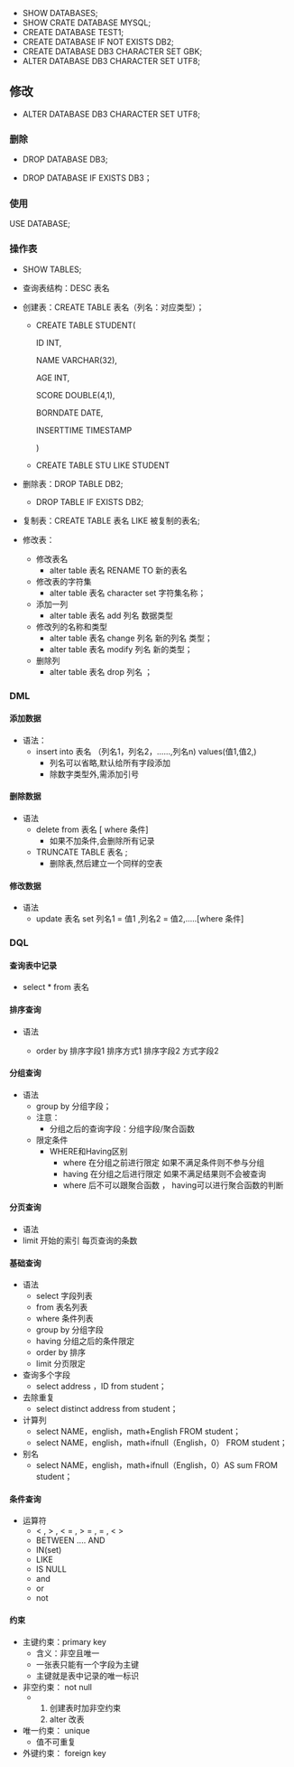 - SHOW DATABASES;
- SHOW CRATE DATABASE MYSQL;
- CREATE DATABASE TEST1;
- CREATE DATABASE IF NOT EXISTS DB2;
- CREATE DATABASE DB3 CHARACTER SET GBK;
- ALTER DATABASE DB3 CHARACTER SET UTF8;

## 修改

- ALTER DATABASE DB3 CHARACTER SET UTF8;

### 删除

- DROP DATABASE DB3;

- DROP DATABASE IF EXISTS DB3；

### 使用

USE DATABASE;

  

### 操作表

- SHOW TABLES;

- 查询表结构：DESC 表名

- 创建表：CREATE  TABLE 表名（列名：对应类型）；

  - CREATE TABLE STUDENT(

    ID INT,

    NAME VARCHAR(32),

    AGE INT,

    SCORE DOUBLE(4,1),

    BORNDATE DATE,

    INSERTTIME TIMESTAMP

    )

  - CREATE TABLE STU LIKE STUDENT

- 删除表：DROP TABLE DB2;

  - DROP TABLE IF EXISTS DB2;

- 复制表：CREATE TABLE 表名 LIKE 被复制的表名;

- 修改表：

  - 修改表名
    - alter table 表名 RENAME TO 新的表名
  - 修改表的字符集
    - alter table 表名 character set 字符集名称；
  - 添加一列
    - alter table 表名 add 列名 数据类型
  - 修改列的名称和类型
    - alter table 表名 change 列名 新的列名 类型；
    - alter table 表名 modify 列名 新的类型；
  - 删除列
    - alter table 表名 drop 列名 ；




### DML

#### 添加数据

- 语法：
  - insert into 表名 （列名1，列名2，......,列名n) values(值1,值2,)
    - 列名可以省略,默认给所有字段添加
    - 除数字类型外,需添加引号

#### 删除数据

- 语法
  - delete from 表名 [ where 条件]
    - 如果不加条件,会删除所有记录
  - TRUNCATE TABLE 表名 ;
    - 删除表,然后建立一个同样的空表

#### 修改数据

- 语法
  - update 表名 set  列名1 = 值1 ,列名2 = 值2,.....[where 条件]



### DQL

#### 查询表中记录

- select * from 表名

#### 排序查询

- 语法

  - order by 排序字段1 排序方式1 排序字段2 方式字段2

#### 分组查询

- 语法
  - group by 分组字段；
  - 注意：
    - 分组之后的查询字段：分组字段/聚合函数
  - 限定条件
    - WHERE和Having区别
      - where 在分组之前进行限定 如果不满足条件则不参与分组
      - having 在分组之后进行限定 如果不满足结果则不会被查询
      - where 后不可以跟聚合函数 ， having可以进行聚合函数的判断

#### 分页查询



-  语法
  - limit 开始的索引 每页查询的条数



#### 基础查询

- 语法
  - select 字段列表
  - from 表名列表
  - where 条件列表
  - group by 分组字段
  - having 分组之后的条件限定
  - order by 排序
  - limit 分页限定
- 查询多个字段
  - select address ，ID from student；
- 去除重复
  - select distinct address from student；
- 计算列
  - select NAME，english，math+English FROM student；
  - select NAME，english，math+ifnull（English，0） FROM student；
- 别名
  - select NAME，english，math+ifnull（English，0）AS sum FROM student；

#### 条件查询

- 运算符
  - < , > , < = , > = , = , < >
  - BETWEEN .... AND
  - IN(set)
  - LIKE
  - IS NULL
  - and
  - or
  - not

#### 约束

- 主键约束：primary key
  - 含义：非空且唯一
  - 一张表只能有一个字段为主键
  - 主键就是表中记录的唯一标识
- 非空约束： not null
  - 1. 创建表时加非空约束
    2. alter 改表
- 唯一约束：  unique
  - 值不可重复
- 外键约束： foreign key





